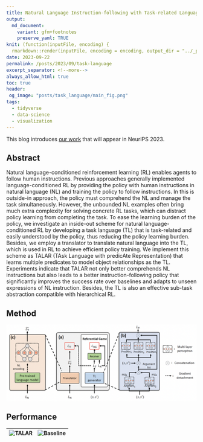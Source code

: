 ```yaml
---
title: Natural Language Instruction-following with Task-related Language Development and Translation
output:
  md_document:
    variant: gfm+footnotes
    preserve_yaml: TRUE
knit: (function(inputFile, encoding) {
  rmarkdown::render(inputFile, encoding = encoding, output_dir = "../_posts") })
date: 2023-09-22
permalink: /posts/2023/09/task-language
excerpt_separator: <!--more-->
always_allow_html: true
toc: true
header:
 og_image: "posts/task_language/main_fig.png"
tags:
  - tidyverse
  - data-science
  - visualization
---
```


This blog introduces [our work](https://arxiv.org/abs/2302.09368) that will appear in NeurIPS 2023. 


## Abstract
Natural language-conditioned reinforcement learning (RL) enables agents to follow human instructions. Previous approaches generally implemented language-conditioned RL by providing the policy with human instructions in natural language (NL) and training the policy to follow instructions. In this is outside-in approach, the policy must comprehend the NL and manage the task simultaneously. However, the unbounded NL examples often bring much extra complexity for solving concrete RL tasks, which can distract policy learning from completing the task. To ease the learning burden of the policy, we investigate an inside-out scheme for natural language-conditioned RL by developing a task language (TL) that is task-related and easily understood by the policy, thus reducing the policy learning burden. Besides, we employ a translator to translate natural language into the TL, which is used in RL to achieve efficient policy training. We implement this scheme as TALAR (TAsk Language with predicAte Representation) that learns multiple predicates to model object relationships as the TL. Experiments indicate that TALAR not only better comprehends NL instructions but also leads to a better instruction-following policy that significantly improves the success rate over baselines and adapts to unseen expressions of NL instruction. Besides, the TL is also an effective sub-task abstraction compatible with hierarchical RL.

<!--more-->

## Method
<img src="../images/posts/task_language/framework.png" style="display: block; margin: auto;" />


## Performance


![TALAR](../images/posts/task_language/ours_microwave.gif) | ![Baseline](../images/posts/task_language/baseline_microwave.gif)
--- | ---